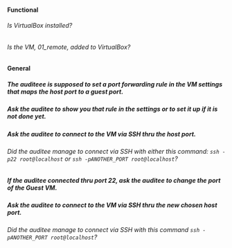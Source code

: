 #### Functional

###### Is VirtualBox installed?

###### Is the VM, 01_remote, added to VirtualBox?

#### General

##### The auditeee is supposed to set a port forwarding rule in the VM settings that maps the host port to a guest port.

##### Ask the auditee to show you that rule in the settings or to set it up if it is not done yet.

##### Ask the auditee to connect to the VM via SSH thru the host port.

###### Did the auditee manage to connect via SSH with either this command: `ssh -p22 root@localhost` or `ssh -pANOTHER_PORT root@localhost`?

##### If the auditee connected thru port 22, ask the auditee to change the port of the Guest VM.

##### Ask the auditee to connect to the VM via SSH thru the new chosen host port.

###### Did the auditee manage to connect via SSH with this command `ssh -pANOTHER_PORT root@localhost`?
